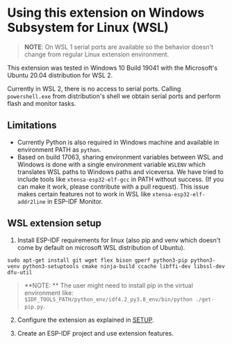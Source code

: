 # Using this extension on Windows Subsystem for Linux (WSL)

> **NOTE**: On WSL 1 serial ports are available so the behavior doesn't change from regular Linux extension environment.

This extension was tested in Windows 10 Build 19041 with the Microsoft's Ubuntu 20.04 distribution for WSL 2.

Currently in WSL 2, there is no access to serial ports. Calling `powershell.exe` from distribution's shell we obtain serial ports and perform flash and monitor tasks.

## Limitations

- Currently Python is also required in Windows machine and available in environment PATH as `python`.
- Based on build 17063, sharing environment variables between WSL and Windows is done with a single environment variable `WSLENV` which translates WSL paths to Windows paths and viceversa. We have tried to include tools like `xtensa-esp32-elf-gcc` in PATH without success. (If you can make it work, please contribute with a pull request). This issue makes certain features not to work in WSL like `xtensa-esp32-elf-addr2line` in ESP-IDF Monitor.

## WSL extension setup

1. Install ESP-IDF requirements for linux (also pip and venv which doesn't come by default on microsoft WSL distribution of Ubuntu).

```
sudo apt-get install git wget flex bison gperf python3-pip python3-venv python3-setuptools cmake ninja-build ccache libffi-dev libssl-dev dfu-util
```

> **NOTE: ** The user might need to install pip in the virtual environment like: `$IDF_TOOLS_PATH/python_env/idf4.2_py3.8_env/bin/python ./get-pip.py`.

2. Configure the extension as explained in [SETUP](./SETUP.md).

3. Create an ESP-IDF project and use extension features.
